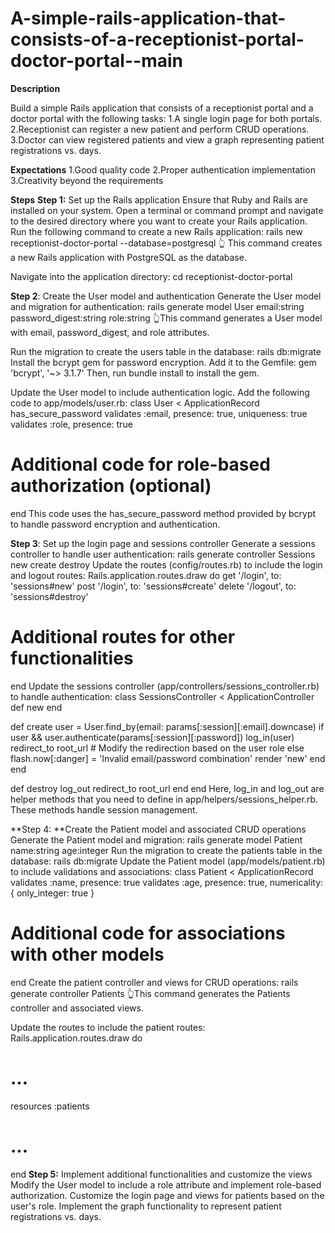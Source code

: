 # A-simple-rails-application-that-consists-of-a-receptionist-portal-doctor-portal--main
**Description**

Build a simple Rails application that consists of a receptionist portal and a doctor portal with the following tasks:
1.A single login page for both portals.
2.Receptionist can register a new patient and perform CRUD operations.
3.Doctor can view registered patients and view a graph representing patient registrations vs. days.


**Expectations**
1.Good quality code
2.Proper authentication implementation
3.Creativity beyond the requirements



**Steps**
**Step 1:** Set up the Rails application
Ensure that Ruby and Rails are installed on your system.
Open a terminal or command prompt and navigate to the desired directory where you want to create your Rails application.
Run the following command to create a new Rails application:
rails new receptionist-doctor-portal --database=postgresql
👆 This command creates a new Rails application with PostgreSQL as the database.

Navigate into the application directory:
cd receptionist-doctor-portal


**Step 2**: Create the User model and authentication
Generate the User model and migration for authentication:
rails generate model User email:string password_digest:string role:string
👆This command generates a User model with email, password_digest, and role attributes.

Run the migration to create the users table in the database:
rails db:migrate
Install the bcrypt gem for password encryption. Add it to the Gemfile:
gem 'bcrypt', '~> 3.1.7'
Then, run bundle install to install the gem.

Update the User model to include authentication logic. Add the following code to app/models/user.rb:
class User < ApplicationRecord
  has_secure_password
  validates :email, presence: true, uniqueness: true
  validates :role, presence: true

  # Additional code for role-based authorization (optional)
end
This code uses the has_secure_password method provided by bcrypt to handle password encryption and authentication.



**Step 3**: Set up the login page and sessions controller
Generate a sessions controller to handle user authentication:
rails generate controller Sessions new create destroy
Update the routes (config/routes.rb) to include the login and logout routes:
Rails.application.routes.draw do
  get '/login', to: 'sessions#new'
  post '/login', to: 'sessions#create'
  delete '/logout', to: 'sessions#destroy'

  # Additional routes for other functionalities
end
Update the sessions controller (app/controllers/sessions_controller.rb) to handle authentication:
class SessionsController < ApplicationController
  def new
  end

  def create
    user = User.find_by(email: params[:session][:email].downcase)
    if user && user.authenticate(params[:session][:password])
      log_in(user)
      redirect_to root_url # Modify the redirection based on the user role
    else
      flash.now[:danger] = 'Invalid email/password combination'
      render 'new'
    end
  end

  def destroy
    log_out
    redirect_to root_url
  end
end
Here, log_in and log_out are helper methods that you need to define in app/helpers/sessions_helper.rb. These methods handle session management.

**Step 4: **Create the Patient model and associated CRUD operations
Generate the Patient model and migration:
rails generate model Patient name:string age:integer
Run the migration to create the patients table in the database:
rails db:migrate
Update the Patient model (app/models/patient.rb) to include validations and associations:
class Patient < ApplicationRecord
  validates :name, presence: true
  validates :age, presence: true, numericality: { only_integer: true }

  # Additional code for associations with other models
end
Create the patient controller and views for CRUD operations:
rails generate controller Patients
👆This command generates the Patients controller and associated views.

Update the routes to include the patient routes:
Rails.application.routes.draw do
  # ...

  resources :patients

  # ...
end
**Step 5:** Implement additional functionalities and customize the views
Modify the User model to include a role attribute and implement role-based authorization.
Customize the login page and views for patients based on the user's role.
Implement the graph functionality to represent patient registrations vs. days.
